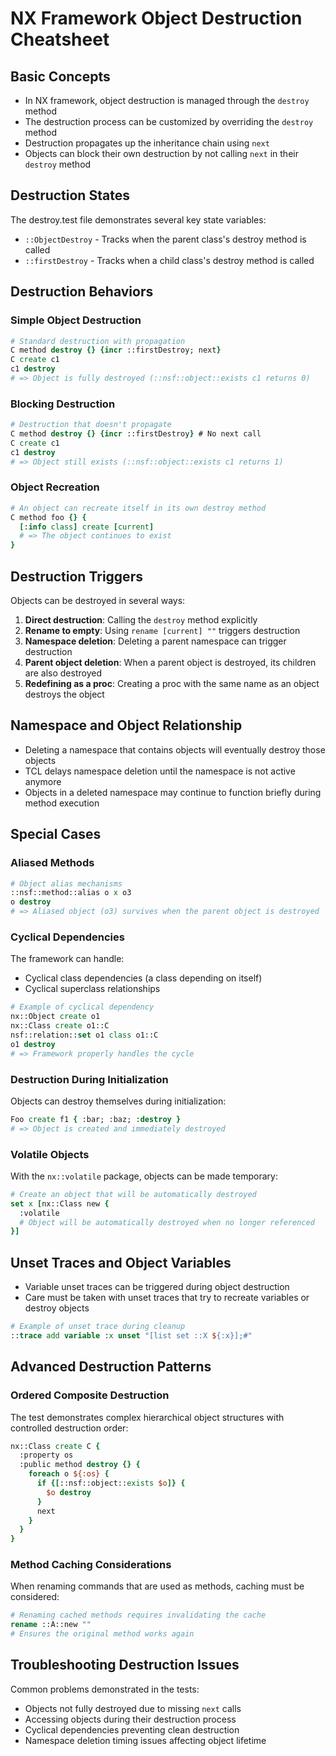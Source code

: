 # NX Framework Object Destruction Cheatsheet

## Basic Concepts

- In NX framework, object destruction is managed through the `destroy` method
- The destruction process can be customized by overriding the `destroy` method
- Destruction propagates up the inheritance chain using `next`
- Objects can block their own destruction by not calling `next` in their `destroy` method

## Destruction States

The destroy.test file demonstrates several key state variables:
- `::ObjectDestroy` - Tracks when the parent class's destroy method is called
- `::firstDestroy` - Tracks when a child class's destroy method is called

## Destruction Behaviors

### Simple Object Destruction

```tcl
# Standard destruction with propagation
C method destroy {} {incr ::firstDestroy; next}
C create c1
c1 destroy
# => Object is fully destroyed (::nsf::object::exists c1 returns 0)
```

### Blocking Destruction

```tcl
# Destruction that doesn't propagate
C method destroy {} {incr ::firstDestroy} # No next call
C create c1
c1 destroy
# => Object still exists (::nsf::object::exists c1 returns 1)
```

### Object Recreation

```tcl
# An object can recreate itself in its own destroy method
C method foo {} {
  [:info class] create [current]
  # => The object continues to exist
}
```

## Destruction Triggers

Objects can be destroyed in several ways:

1. **Direct destruction**: Calling the `destroy` method explicitly
2. **Rename to empty**: Using `rename [current] ""` triggers destruction
3. **Namespace deletion**: Deleting a parent namespace can trigger destruction
4. **Parent object deletion**: When a parent object is destroyed, its children are also destroyed
5. **Redefining as a proc**: Creating a proc with the same name as an object destroys the object

## Namespace and Object Relationship

- Deleting a namespace that contains objects will eventually destroy those objects
- TCL delays namespace deletion until the namespace is not active anymore
- Objects in a deleted namespace may continue to function briefly during method execution

## Special Cases

### Aliased Methods

```tcl
# Object alias mechanisms
::nsf::method::alias o x o3
o destroy
# => Aliased object (o3) survives when the parent object is destroyed
```

### Cyclical Dependencies

The framework can handle:
- Cyclical class dependencies (a class depending on itself)
- Cyclical superclass relationships

```tcl
# Example of cyclical dependency
nx::Object create o1
nx::Class create o1::C
nsf::relation::set o1 class o1::C
o1 destroy
# => Framework properly handles the cycle
```

### Destruction During Initialization

Objects can destroy themselves during initialization:

```tcl
Foo create f1 { :bar; :baz; :destroy }
# => Object is created and immediately destroyed
```

### Volatile Objects

With the `nx::volatile` package, objects can be made temporary:

```tcl
# Create an object that will be automatically destroyed
set x [nx::Class new {
  :volatile
  # Object will be automatically destroyed when no longer referenced
}]
```

## Unset Traces and Object Variables

- Variable unset traces can be triggered during object destruction
- Care must be taken with unset traces that try to recreate variables or destroy objects

```tcl
# Example of unset trace during cleanup
::trace add variable :x unset "[list set ::X ${:x}];#"
```

## Advanced Destruction Patterns

### Ordered Composite Destruction

The test demonstrates complex hierarchical object structures with controlled destruction order:

```tcl
nx::Class create C {
  :property os
  :public method destroy {} {
    foreach o ${:os} {
      if {[::nsf::object::exists $o]} {
        $o destroy
      }
      next
    }
  }
}
```

### Method Caching Considerations

When renaming commands that are used as methods, caching must be considered:

```tcl
# Renaming cached methods requires invalidating the cache
rename ::A::new ""
# Ensures the original method works again
```

## Troubleshooting Destruction Issues

Common problems demonstrated in the tests:
- Objects not fully destroyed due to missing `next` calls
- Accessing objects during their destruction process
- Cyclical dependencies preventing clean destruction
- Namespace deletion timing issues affecting object lifetime 